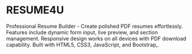 # RESUME4U
Professional Resume Builder - Create polished PDF resumes effortlessly.  Features include dynamic form input, live preview, and section management.  Responsive design works on all devices with PDF download capability. Built with HTML5, CSS3, JavaScript, and Bootstrap,.

